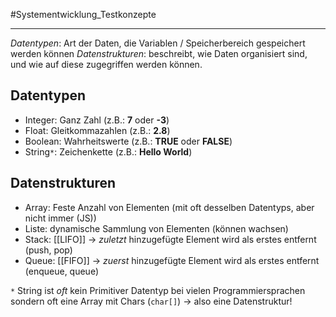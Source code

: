 #Systementwicklung_Testkonzepte
***
*Datentypen*: Art der Daten, die Variablen / Speicherbereich gespeichert werden können
*Datenstrukturen*: beschreibt, wie Daten organisiert sind, und wie auf diese zugegriffen werden können.

## Datentypen
- Integer: Ganz Zahl (z.B.: **7** oder **-3**)
- Float: Gleitkommazahlen (z.B.: **2.8**)
- Boolean: Wahrheitswerte (z.B.: **TRUE** oder **FALSE**)
- String`*`: Zeichenkette (z.B.: **Hello World**)

## Datenstrukturen
- Array: Feste Anzahl von Elementen (mit oft desselben Datentyps, aber nicht immer (JS))
- Liste: dynamische Sammlung von Elementen (können wachsen)
- Stack: [[LIFO]] -> *zuletzt* hinzugefügte Element wird als erstes entfernt (push, pop)
- Queue: [[FIFO]] -> *zuerst* hinzugefügte Element wird als erstes entfernt (enqueue, queue)


`*` String ist *oft* kein Primitiver Datentyp bei vielen Programmiersprachen sondern oft eine Array mit Chars (`char[]`)
-> also eine Datenstruktur!